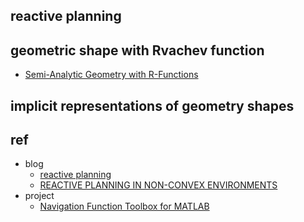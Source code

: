 ## reactive planning

## geometric shape with Rvachev function



- [Semi-Analytic Geometry with R-Functions](http://citeseerx.ist.psu.edu/viewdoc/download?doi=10.1.1.570.4210&rep=rep1&type=pdf)

##  implicit representations  of geometry shapes




## ref

- blog
    - [reactive planning](https://kodlab.seas.upenn.edu/research/reactive-planning/)
    - [REACTIVE PLANNING IN NON-CONVEX ENVIRONMENTS](https://kodlab.seas.upenn.edu/research/reactive-planning/reactiveplanningnonconvex/)
- project
    - [Navigation Function Toolbox for MATLAB](https://github.com/johnyf/nfsim)
    